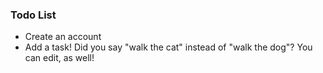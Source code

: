 ### Todo List

* Create an account
* Add a task! Did you say "walk the cat" instead of "walk the dog"? You can edit, as well!
